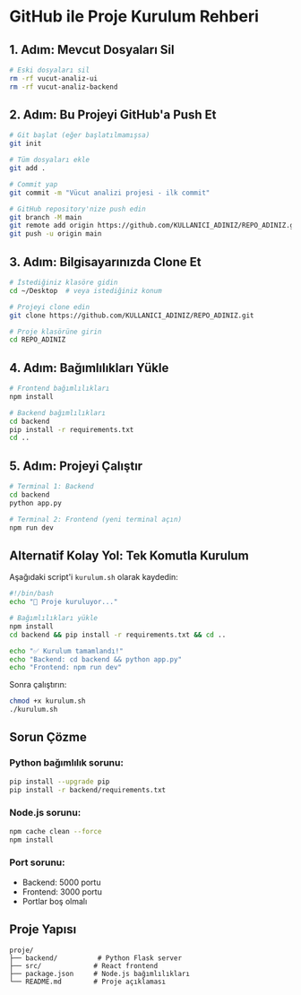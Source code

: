 # GitHub ile Proje Kurulum Rehberi

## 1. Adım: Mevcut Dosyaları Sil
```bash
# Eski dosyaları sil
rm -rf vucut-analiz-ui
rm -rf vucut-analiz-backend
```

## 2. Adım: Bu Projeyi GitHub'a Push Et
```bash
# Git başlat (eğer başlatılmamışsa)
git init

# Tüm dosyaları ekle
git add .

# Commit yap
git commit -m "Vücut analizi projesi - ilk commit"

# GitHub repository'nize push edin
git branch -M main
git remote add origin https://github.com/KULLANICI_ADINIZ/REPO_ADINIZ.git
git push -u origin main
```

## 3. Adım: Bilgisayarınızda Clone Et
```bash
# İstediğiniz klasöre gidin
cd ~/Desktop  # veya istediğiniz konum

# Projeyi clone edin
git clone https://github.com/KULLANICI_ADINIZ/REPO_ADINIZ.git

# Proje klasörüne girin
cd REPO_ADINIZ
```

## 4. Adım: Bağımlılıkları Yükle
```bash
# Frontend bağımlılıkları
npm install

# Backend bağımlılıkları
cd backend
pip install -r requirements.txt
cd ..
```

## 5. Adım: Projeyi Çalıştır
```bash
# Terminal 1: Backend
cd backend
python app.py

# Terminal 2: Frontend (yeni terminal açın)
npm run dev
```

## Alternatif Kolay Yol: Tek Komutla Kurulum

Aşağıdaki script'i `kurulum.sh` olarak kaydedin:

```bash
#!/bin/bash
echo "🚀 Proje kuruluyor..."

# Bağımlılıkları yükle
npm install
cd backend && pip install -r requirements.txt && cd ..

echo "✅ Kurulum tamamlandı!"
echo "Backend: cd backend && python app.py"
echo "Frontend: npm run dev"
```

Sonra çalıştırın:
```bash
chmod +x kurulum.sh
./kurulum.sh
```

## Sorun Çözme

### Python bağımlılık sorunu:
```bash
pip install --upgrade pip
pip install -r backend/requirements.txt
```

### Node.js sorunu:
```bash
npm cache clean --force
npm install
```

### Port sorunu:
- Backend: 5000 portu
- Frontend: 3000 portu
- Portlar boş olmalı

## Proje Yapısı
```
proje/
├── backend/          # Python Flask server
├── src/             # React frontend
├── package.json     # Node.js bağımlılıkları
└── README.md        # Proje açıklaması
```